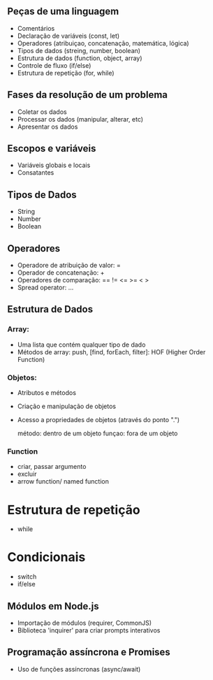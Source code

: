 ## Peças de uma linguagem
- Comentários
- Declaração de variáveis (const, let)
- Operadores (atribuiçao, concatenação, matemática, lógica)
- Tipos de dados (streing, number, boolean)
- Estrutura de dados (function, object, array)
- Controle de fluxo (if/else)
- Estrutura de repetição (for, while)

## Fases da resolução de um problema
- Coletar os dados
- Processar os dados (manipular, alterar, etc)
- Apresentar os dados

## Escopos e variáveis
- Variáveis globais e locais
- Consatantes

## Tipos de Dados
- String
- Number
- Boolean

## Operadores
- Operadore de atribuição de valor: =
- Operador de concatenação: +
- Operadores de comparação: == != <= >= < >
- Spread operator: ...

## Estrutura de Dados

### Array: 
- Uma lista que contém qualquer tipo de dado
- Métodos de array: push, [find, forEach, filter]: HOF (Higher Order Function)

### Objetos:
- Atributos e métodos
- Criação e manipulação de objetos
- Acesso a propriedades de objetos (através do ponto ".")

  método: dentro de um objeto
  funçao: fora de um objeto

### Function
- criar, passar argumento
- excluir
- arrow function/ named function

# Estrutura de repetição
- while

# Condicionais
- switch
- if/else

## Módulos em Node.js
- Importação de módulos (requirer, CommonJS)
- Biblioteca 'inquirer' para criar prompts interativos

## Programação assíncrona e Promises
- Uso de funções assíncronas (async/await)
